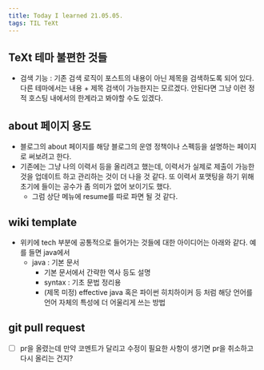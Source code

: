 ```yaml
---
title: Today I learned 21.05.05.
tags: TIL TeXt
---
```


## TeXt 테마 불편한 것들
- 검색 기능 : 기존 검색 로직이 포스트의 내용이 아닌 제목을 검색하도록 되어 있다. 다른 테마에서는 내용 + 제목 검색이 가능한지는 모르겠다. 안된다면 그냥 이런 정적 호스팅 내에서의 한계라고 봐야할 수도 있겠다.

## about 페이지 용도
- 블로그의 about 페이지를 해당 블로그의 운영 정책이나 스펙등을 설명하는 페이지로 써보려고 한다.
- 기존에는 그냥 나의 이력서 등을 올리려고 했는데, 이력서가 실제로 제출이 가능한 것을 업데이트 하고 관리하는 것이 더 나을 것 같다. 또 이력서 포맷팅을 하기 위해 초기에 들이는 공수가 좀 의미가 없어 보이기도 했다.
  - 그럼 상단 메뉴에 resume를 따로 파면 될 것 같다.

## wiki template
- 위키에 tech 부분에 공통적으로 들어가는 것들에 대한 아이디어는 아래와 같다. 예를 들면 java에서
  - java : 기본 문서
    - 기본 문서에서 간략한 역사 등도 설명
    - syntax : 기초 문법 정리용
    - (제목 미정) effective java 혹은 파이썬 히치하이커 등 처럼 해당 언어를 언어 자체의 특성에 더 어울리게 쓰는 방법

## git pull request
- [ ] pr을 올렸는데 만약 코멘트가 달리고 수정이 필요한 사항이 생기면 pr을 취소하고 다시 올리는 건지?